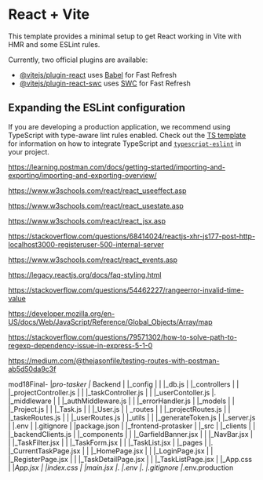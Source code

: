 # React + Vite

This template provides a minimal setup to get React working in Vite with HMR and some ESLint rules.

Currently, two official plugins are available:

- [@vitejs/plugin-react](https://github.com/vitejs/vite-plugin-react/blob/main/packages/plugin-react) uses [Babel](https://babeljs.io/) for Fast Refresh
- [@vitejs/plugin-react-swc](https://github.com/vitejs/vite-plugin-react/blob/main/packages/plugin-react-swc) uses [SWC](https://swc.rs/) for Fast Refresh

## Expanding the ESLint configuration

If you are developing a production application, we recommend using TypeScript with type-aware lint rules enabled. Check out the [TS template](https://github.com/vitejs/vite/tree/main/packages/create-vite/template-react-ts) for information on how to integrate TypeScript and [`typescript-eslint`](https://typescript-eslint.io) in your project.



https://learning.postman.com/docs/getting-started/importing-and-exporting/importing-and-exporting-overview/

https://www.w3schools.com/react/react_useeffect.asp

https://www.w3schools.com/react/react_usestate.asp

https://www.w3schools.com/react/react_jsx.asp

https://stackoverflow.com/questions/68414024/reactjs-xhr-js177-post-http-localhost3000-registeruser-500-internal-server

https://www.w3schools.com/react/react_events.asp


https://legacy.reactjs.org/docs/faq-styling.html

https://stackoverflow.com/questions/54462227/rangeerror-invalid-time-value


https://developer.mozilla.org/en-US/docs/Web/JavaScript/Reference/Global_Objects/Array/map

https://stackoverflow.com/questions/79571302/how-to-solve-path-to-regexp-dependency-issue-in-express-5-1-0


https://medium.com/@thejasonfile/testing-routes-with-postman-ab5d50da9c3f

mod18Final-
                    |_pro-tasker
                 		|_ Backend
                               |               |_config
                               |               |          |_db.js
                               |               |_controllers
                               |               |                   |_projectController.js
                               |               |                   |_taskController.js
                               |               |                   |_userContoller.js
                               |.              |_middleware
                               |               |                     |_authMiddleware.js
                               |               |                     |_errorHandler.js
                               |               |_models
                               |               |             |_Project.js
                               |               |             |_Task.js
                               |               |             |_User.js
                               |               | _routes
                               |               |             |_projectRoutes.js
                               |               |             |_taskeRoutes.js
                               |               |             |_userRoutes.js
                               |               |_utils
                               |               |        |_generateToken.js
                               |               |_server.js
                               |               |.env
                               |               |.gitignore
                               |               |package.json
                               |
                               |_frontend-protasker
                               |                  |_src
                               |                         |_clients
                               |                         |            |_backendClients.js
                               |                         |_components
                               |                         |                    |_GarfieldBanner.jsx
                               |                         |                    |_NavBar.jsx
                               |                         |                    |_TaskFilter.jsx
                               |                         |                    |_TaskForm.jsx
                               |                         |                    |_TaskList.jsx
                               |                         |_pages
                               |                         |.          |_CurrentTaskPage.jsx
                               |                         |           |_HomePage.jsx
                               |                         |           |_LoginPage.jsx
                               |                         |           |_RegisterPage.jsx
                               |                         |           |_TaskDetailPage.jsx
                               |                         |           |_TaskListPage.jsx
                               |                         |_App.css
                               |                         |_App.jsx
                               |                         |_index.css
                               |                         |_main.jsx
                               |.                        |_.env
                               |.                        |_.gitignore
                                                         |_.env.production